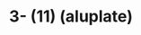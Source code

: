 ---
ee_id_thing: na
site: na
type: na
inv_num: 2022-042
add_credit:
url: 2022-042
title: 3- (11) (aluplate)
year: '2022'
display_year: '2022'
medium: Raw aluplate aluminium
dims: 200 x 100 cm
pitch: alu / track suits / majerus ;-)
ps:
live_url:
youtube:
https://github.com/coryarcangel/alu: https://github.com/coryarcangel/alu
imgs:
subheading:
download:
commission:
related:
layout: things-i-made
---